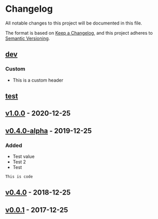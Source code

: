 # Changelog
All notable changes to this project will be documented in this file.

The format is based on [Keep a Changelog](https://keepachangelog.com/en/1.0.0/), and this project adheres to [Semantic Versioning](https://semver.org/spec/v2.0.0.html).

## [dev]
### Custom
- This is a custom header

## [test]


## [v1.0.0] - 2020-12-25


## [v0.4.0-alpha] - 2019-12-25
### Added
- Test value
- Test 2
- Test
```go
This is code
```

## [v0.4.0] - 2018-12-25


## [v0.0.1] - 2017-12-25


[dev]: https://github.com/jthomperoo/test_repo/compare/test...dev
[test]: https://github.com/jthomperoo/test_repo/compare/v1.0.0...test
[v1.0.0]: https://github.com/jthomperoo/test_repo/compare/v0.4.0-alpha...v1.0.0
[v0.4.0-alpha]: https://github.com/jthomperoo/test_repo/compare/v0.4.0...v0.4.0-alpha
[v0.4.0]: https://github.com/jthomperoo/test_repo/compare/v0.0.1...v0.4.0
[v0.0.1]: https://github.com/jthomperoo/test_repo/releases/tag/v0.0.1
